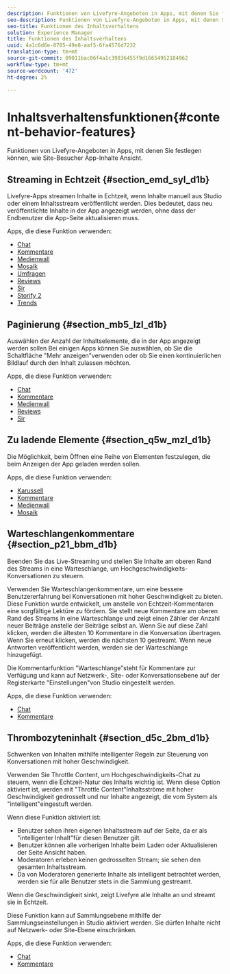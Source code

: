 ```yaml
---
description: Funktionen von Livefyre-Angeboten in Apps, mit denen Sie festlegen können, wie Site-Besucher App-Inhalte Ansicht.
seo-description: Funktionen von Livefyre-Angeboten in Apps, mit denen Sie festlegen können, wie Site-Besucher App-Inhalte Ansicht.
seo-title: Funktionen des Inhaltsverhaltens
solution: Experience Manager
title: Funktionen des Inhaltsverhaltens
uuid: 4a1c6d6e-8785-49e8-aaf5-6fa4576d7232
translation-type: tm+mt
source-git-commit: 09011bac06f4a1c39836455f9d16654952184962
workflow-type: tm+mt
source-wordcount: '472'
ht-degree: 2%

---
```



# Inhaltsverhaltensfunktionen{#content-behavior-features}

Funktionen von Livefyre-Angeboten in Apps, mit denen Sie festlegen können, wie Site-Besucher App-Inhalte Ansicht.

## Streaming in Echtzeit {#section_emd_syl_d1b}

Livefyre-Apps streamen Inhalte in Echtzeit, wenn Inhalte manuell aus Studio oder einem Inhaltsstream veröffentlicht werden. Dies bedeutet, dass neu veröffentlichte Inhalte in der App angezeigt werden, ohne dass der Endbenutzer die App-Seite aktualisieren muss.

Apps, die diese Funktion verwenden:

* [Chat](/help/using/c-about-apps/c-chat-app/c-chat-app.md#c_chat_app)
* [Kommentare](/help/using/c-about-apps/c-comments/c-comments.md)
* [Medienwall](/help/using/c-about-apps/c-media-wall-app/c-media-wall-app.md#c_media_wall_app)
* [Mosaik](/help/using/c-about-apps/c-mosaic-app/c-mosaic-app.md#c_mosaic_app)
* [Umfragen](/help/using/c-about-apps/c-polls-app/c-polls-app.md#c_polls_app)
* [Reviews](/help/using/c-about-apps/c-reviews-app/c-reviews-app.md#c_reviews_app)
* [Sir](/help/using/c-about-apps/c-sidenotes-app/c-sidenotes-app.md#c_sidenotes_app)
* [Storify 2](/help/using/c-about-apps/c-storify2/c-storify2.md#c_storify2)
* [Trends](/help/using/c-about-apps/c-trending-app/c-trending-app.md#c_trending_app)

## Paginierung {#section_mb5_lzl_d1b}

Auswählen der Anzahl der Inhaltselemente, die in der App angezeigt werden sollen Bei einigen Apps können Sie auswählen, ob Sie die Schaltfläche &quot;Mehr anzeigen&quot;verwenden oder ob Sie einen kontinuierlichen Bildlauf durch den Inhalt zulassen möchten.

Apps, die diese Funktion verwenden:

* [Chat](/help/using/c-about-apps/c-chat-app/c-chat-app.md#c_chat_app)
* [Kommentare](/help/using/c-about-apps/c-comments/c-comments.md)
* [Medienwall](/help/using/c-about-apps/c-media-wall-app/c-media-wall-app.md#c_media_wall_app)
* [Reviews](/help/using/c-about-apps/c-reviews-app/c-reviews-app.md#c_reviews_app)
* [Sir](/help/using/c-about-apps/c-sidenotes-app/c-sidenotes-app.md#c_sidenotes_app)

## Zu ladende Elemente {#section_q5w_mzl_d1b}

Die Möglichkeit, beim Öffnen eine Reihe von Elementen festzulegen, die beim Anzeigen der App geladen werden sollen.

Apps, die diese Funktion verwenden:

* [Karussell](/help/using/c-about-apps/c-carousel-app/c-carousel-app.md#c_carousel_app)
* [Kommentare](/help/using/c-about-apps/c-comments/c-comments.md)
* [Medienwall](/help/using/c-about-apps/c-media-wall-app/c-media-wall-app.md#c_media_wall_app)
* [Mosaik](/help/using/c-about-apps/c-mosaic-app/c-mosaic-app.md#c_mosaic_app)

## Warteschlangenkommentare {#section_p21_bbm_d1b}

Beenden Sie das Live-Streaming und stellen Sie Inhalte am oberen Rand des Streams in eine Warteschlange, um Hochgeschwindigkeits-Konversationen zu steuern.

Verwenden Sie Warteschlangenkommentare, um eine bessere Benutzererfahrung bei Konversationen mit hoher Geschwindigkeit zu bieten. Diese Funktion wurde entwickelt, um anstelle von Echtzeit-Kommentaren eine sorgfältige Lektüre zu fördern. Sie stellt neue Kommentare am oberen Rand des Streams in eine Warteschlange und zeigt einen Zähler der Anzahl neuer Beiträge anstelle der Beiträge selbst an. Wenn Sie auf diese Zahl klicken, werden die ältesten 10 Kommentare in die Konversation übertragen. Wenn Sie erneut klicken, werden die nächsten 10 gestreamt. Wenn neue Antworten veröffentlicht werden, werden sie der Warteschlange hinzugefügt.

Die Kommentarfunktion &quot;Warteschlange&quot;steht für Kommentare zur Verfügung und kann auf Netzwerk-, Site- oder Konversationsebene auf der Registerkarte &quot;Einstellungen&quot;von Studio eingestellt werden.

Apps, die diese Funktion verwenden:

* [Chat](/help/using/c-about-apps/c-chat-app/c-chat-app.md#c_chat_app)
* [Kommentare](/help/using/c-about-apps/c-comments/c-comments.md)

## Thrombozyteninhalt {#section_d5c_2bm_d1b}

Schwenken von Inhalten mithilfe intelligenter Regeln zur Steuerung von Konversationen mit hoher Geschwindigkeit.

Verwenden Sie Throttle Content, um Hochgeschwindigkeits-Chat zu steuern, wenn die Echtzeit-Natur des Inhalts wichtig ist. Wenn diese Option aktiviert ist, werden mit &quot;Throttle Content&quot;Inhaltsströme mit hoher Geschwindigkeit gedrosselt und nur Inhalte angezeigt, die vom System als &quot;intelligent&quot;eingestuft werden.

Wenn diese Funktion aktiviert ist:

* Benutzer sehen ihren eigenen Inhaltsstream auf der Seite, da er als &quot;intelligenter Inhalt&quot;für diesen Benutzer gilt.
* Benutzer können alle vorherigen Inhalte beim Laden oder Aktualisieren der Seite Ansicht haben.
* Moderatoren erleben keinen gedrosselten Stream; sie sehen den gesamten Inhaltsstream.
* Da von Moderatoren generierte Inhalte als intelligent betrachtet werden, werden sie für alle Benutzer stets in die Sammlung gestreamt.

Wenn die Geschwindigkeit sinkt, zeigt Livefyre alle Inhalte an und streamt sie in Echtzeit.

Diese Funktion kann auf Sammlungsebene mithilfe der Sammlungseinstellungen in Studio aktiviert werden. Sie dürfen Inhalte nicht auf Netzwerk- oder Site-Ebene einschränken.

Apps, die diese Funktion verwenden:

* [Chat](/help/using/c-about-apps/c-chat-app/c-chat-app.md#c_chat_app)
* [Kommentare](/help/using/c-about-apps/c-comments/c-comments.md)

